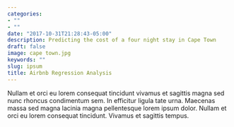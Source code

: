 ```yaml
---
categories:
- ""
- ""
date: "2017-10-31T21:28:43-05:00"
description: Predicting the cost of a four night stay in Cape Town
draft: false
image: cape town.jpg
keywords: ""
slug: ipsum
title: Airbnb Regression Analysis
---
```


Nullam et orci eu lorem consequat tincidunt vivamus et sagittis magna sed nunc rhoncus condimentum sem. In efficitur ligula tate urna. Maecenas massa sed magna lacinia magna pellentesque lorem ipsum dolor. Nullam et orci eu lorem consequat tincidunt. Vivamus et sagittis tempus.